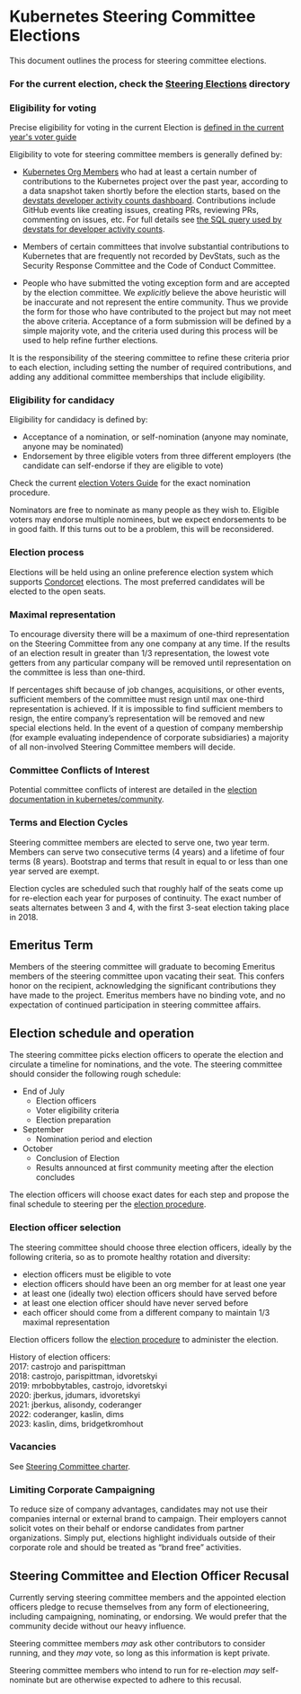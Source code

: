 # Kubernetes Steering Committee Elections

This document outlines the process for steering committee elections.

### For the current election, check the [Steering Elections][elections] directory

### Eligibility for voting

Precise eligibility for voting in the current Election is 
[defined in the current year's voter guide][elections]

Eligibility to vote for steering committee members is generally defined by:

* [Kubernetes Org Members][members] who had at least a certain number of 
  contributions to the Kubernetes project over the past year, according to a 
  data snapshot taken shortly before the election starts, based on
  the [devstats developer activity counts dashboard][devstats-dashboard].
  Contributions include GitHub events like creating issues, creating PRs,
  reviewing PRs, commenting on issues, etc. For full details see
  [the SQL query used by devstats for developer activity counts][devstats-sql].
  
* Members of certain committees that involve substantial contributions to
  Kubernetes that are frequently not recorded by DevStats, such as the 
  Security Response Committee and the Code of Conduct Committee.

* People who have submitted the voting exception form and are accepted by
  the election committee. We *explicitly* believe the above heuristic will be
  inaccurate and not represent the entire community. Thus we provide the form
  for those who have contributed to the project but may not meet the above
  criteria.  Acceptance of a form submission will be defined by a simple
  majority vote, and the criteria used during this process will be used to
  help refine further elections.

It is the responsibility of the steering committee to refine these criteria
prior to each election, including setting the number of required contributions,
and adding any additional committee memberships that include eligibility.

### Eligibility for candidacy

Eligibility for candidacy is defined by:

* Acceptance of a nomination, or self-nomination (anyone may nominate, anyone
  may be nominated)
* Endorsement by three eligible voters from three different employers (the
  candidate can self-endorse if they are eligible to vote)

Check the current [election Voters Guide][elections] for the exact
nomination procedure.

Nominators are free to nominate as many people as they wish to. Eligible
voters may endorse multiple nominees, but we expect endorsements to be in
good faith.  If this turns out to be a problem, this will be reconsidered.

### Election process

Elections will be held using an online preference election system which 
supports [Condorcet] elections. The most preferred candidates will be elected to 
the open seats.

### Maximal representation

To encourage diversity there will be a maximum of one-third representation on
the Steering Committee from any one company at any time. If the results of an
election result in greater than 1/3 representation, the lowest vote getters
from any particular company will be removed until representation on the
committee is less than one-third.

If percentages shift because of job changes, acquisitions, or other events,
sufficient members of the committee must resign until max one-third
representation is achieved. If it is impossible to find sufficient members to
resign, the entire company’s representation will be removed and new special
elections held. In the event of a question of company membership (for example
evaluating independence of corporate subsidiaries) a majority of all
non-involved Steering Committee members will decide.

### Committee Conflicts of Interest

Potential committee conflicts of interest are detailed in the
[election documentation in kubernetes/community][committee-coi].

### Terms and Election Cycles

Steering committee members are elected to serve one, two year term. Members can
serve two consecutive terms (4 years) and a lifetime of four terms (8 years). 
Bootstrap and terms that result in equal to or less than one year served are 
exempt.   

Election cycles are scheduled such that roughly half of the seats come up for
re-election each year for purposes of continuity.  The exact number of seats
alternates between 3 and 4, with the first 3-seat election taking place in
2018.

## Emeritus Term

Members of the steering committee will graduate to becoming Emeritus members of
the steering committee upon vacating their seat.  This confers honor on the
recipient, acknowledging the significant contributions they have made to the
project. Emeritus members have no binding vote, and no expectation of continued
participation in steering committee affairs.

## Election schedule and operation

The steering committee picks election officers to operate the election and
circulate a timeline for nominations, and the vote. The steering committee
should consider the following rough schedule:

- End of July
  - Election officers
  - Voter eligibility criteria
  - Election preparation
- September   
  - Nomination period and election
- October  
  - Conclusion of Election
  - Results announced at first community meeting after the election concludes

The election officers will choose exact dates for each step and propose the
final schedule to steering per the [election procedure].

### Election officer selection

The steering committee should choose three election officers, ideally by the
following criteria, so as to promote healthy rotation and diversity:

- election officers must be eligible to vote
- election officers should have been an org member for at least one year
- at least one (ideally two) election officers should have served before
- at least one election officer should have never served before
- each officer should come from a different company to maintain 1/3 maximal
  representation

Election officers follow the [election procedure] to administer the election.  

History of election officers:  
2017: castrojo and parispittman  
2018: castrojo, parispittman, idvoretskyi  
2019: mrbobbytables, castrojo, idvoretskyi  
2020: jberkus, jdumars, idvoretskyi    
2021: jberkus, alisondy, coderanger  
2022: coderanger, kaslin, dims  
2023: kaslin, dims, bridgetkromhout

### Vacancies

See [Steering Committee charter](/charter.md).

### Limiting Corporate Campaigning

To reduce size of company advantages, candidates may not use their companies
internal or external brand to campaign.  Their employers cannot solicit votes
on their behalf or endorse candidates from partner organizations.  Simply put,
elections highlight individuals outside of their corporate role and should be
treated as “brand free” activities.

## Steering Committee and Election Officer Recusal

Currently serving steering committee members and the appointed election officers
pledge to recuse themselves from any form of electioneering, including
campaigning, nominating, or endorsing. We would prefer that the community
decide without our heavy influence.

Steering committee members _may_ ask other contributors to consider running,
and they _may_ vote, so long as this information is kept private.

Steering committee members who intend to run for re-election _may_
self-nominate but are otherwise expected to adhere to this recusal.

[Condorcet]: https://en.wikipedia.org/wiki/Condorcet_method

[committee-coi]: https://git.k8s.io/community/elections/committee-conflict-of-interest.md
[election procedure]: https://git.k8s.io/community/elections/README.md

[devstats-sql]: https://github.com/cncf/devstats/blob/master/metrics/shared/project_developer_stats.sql
[devstats-dashboard]: https://k8s.devstats.cncf.io/d/13/developer-activity-counts-by-repository-group?orgId=1&var-period_name=Last%20year&var-metric=contributions&var-repogroup_name=All

[bootstrap committee member]: https://github.com/kubernetes/steering#initial-bootstrap-committee
[elections]: https://github.com/kubernetes/community/tree/master/elections/steering
[members]: https://github.com/kubernetes/community/blob/master/community-membership.md
